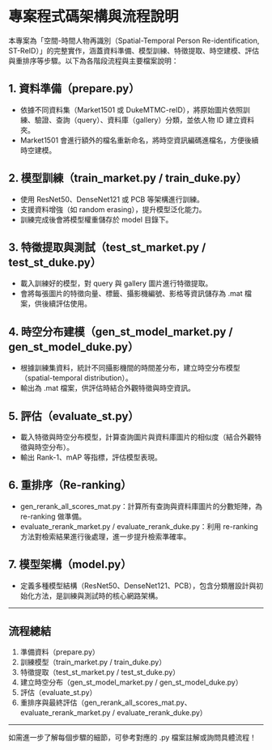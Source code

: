 # 專案程式碼架構與流程說明

本專案為「空間-時間人物再識別（Spatial-Temporal Person Re-identification, ST-ReID）」的完整實作，涵蓋資料準備、模型訓練、特徵提取、時空建模、評估與重排序等步驟。以下為各階段流程與主要檔案說明：

## 1. 資料準備（prepare.py）
- 依據不同資料集（Market1501 或 DukeMTMC-reID），將原始圖片依照訓練、驗證、查詢（query）、資料庫（gallery）分類，並依人物 ID 建立資料夾。
- Market1501 會進行額外的檔名重新命名，將時空資訊編碼進檔名，方便後續時空建模。

## 2. 模型訓練（train_market.py / train_duke.py）
- 使用 ResNet50、DenseNet121 或 PCB 等架構進行訓練。
- 支援資料增強（如 random erasing），提升模型泛化能力。
- 訓練完成後會將模型權重儲存於 model 目錄下。

## 3. 特徵提取與測試（test_st_market.py / test_st_duke.py）
- 載入訓練好的模型，對 query 與 gallery 圖片進行特徵提取。
- 會將每張圖片的特徵向量、標籤、攝影機編號、影格等資訊儲存為 .mat 檔案，供後續評估使用。

## 4. 時空分布建模（gen_st_model_market.py / gen_st_model_duke.py）
- 根據訓練集資料，統計不同攝影機間的時間差分布，建立時空分布模型（spatial-temporal distribution）。
- 輸出為 .mat 檔案，供評估時結合外觀特徵與時空資訊。

## 5. 評估（evaluate_st.py）
- 載入特徵與時空分布模型，計算查詢圖片與資料庫圖片的相似度（結合外觀特徵與時空分布）。
- 輸出 Rank-1、mAP 等指標，評估模型表現。

## 6. 重排序（Re-ranking）
- gen_rerank_all_scores_mat.py：計算所有查詢與資料庫圖片的分數矩陣，為 re-ranking 做準備。
- evaluate_rerank_market.py / evaluate_rerank_duke.py：利用 re-ranking 方法對檢索結果進行後處理，進一步提升檢索準確率。

## 7. 模型架構（model.py）
- 定義多種模型結構（ResNet50、DenseNet121、PCB），包含分類層設計與初始化方法，是訓練與測試時的核心網路架構。

---

## 流程總結
1. 準備資料（prepare.py）
2. 訓練模型（train_market.py / train_duke.py）
3. 特徵提取（test_st_market.py / test_st_duke.py）
4. 建立時空分布（gen_st_model_market.py / gen_st_model_duke.py）
5. 評估（evaluate_st.py）
6. 重排序與最終評估（gen_rerank_all_scores_mat.py、evaluate_rerank_market.py / evaluate_rerank_duke.py）

---

如需進一步了解每個步驟的細節，可參考對應的 .py 檔案註解或詢問具體流程！

